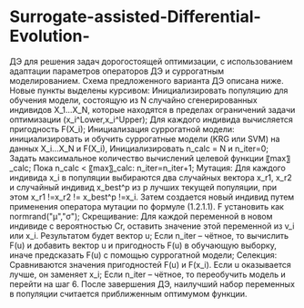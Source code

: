 # Surrogate-assisted-Differential-Evolution-
ДЭ для решения задач дорогостоящей оптимизации, с использованием адаптации параметров операторов ДЭ и суррогатным моделированием.
Схема предложенного варианта ДЭ описана ниже. Новые пункты выделены курсивом:
	Инициализировать популяцию для обучения модели, состоящую из N случайно сгенерированных индивидов X_1…X_N, которые находятся в пределах ограничений задачи оптимизации (x_i^Lower,x_i^Upper);
	Для каждого индивида вычисляется пригодность F(X_i);
	Инициализация суррогатной модели: инициализировать и обучить суррогатные модели (KRG или SVM) на данных X_i…X_N  и F(X_i), 
	Инициализировать n_calc = N и n_iter=0;
	Задать максимальное количество вычислений целевой функции 〖max〗_calc;
	Пока n_calc < 〖max〗_calc:
	n_iter=n_iter+1;
	Мутация: Для каждого индивида x_i в популяции выбираются два случайных вектора x_r1, x_r2 и случайный индивид x_best^p из p лучших текущей популяции, при этом x_r1 !=x_r2 != x_best^p !=x_i. Затем создается новый индивид путем применения оператора мутации по формуле (1.2.1.1). F установить как normrand("µ","σ");
	Скрещивание: Для каждой переменной в новом индивиде с вероятностью Cr, оставить значение этой переменной из v_i или x_i. Результатом будет вектор u;
	Если n_iter – чётное, то вычислить F(u) и добавить вектор u и пригодность F(u)  в обучающую выборку, иначе предсказать F(u) с помощью суррогатной модели;
	Селекция: Сравниваются значения пригодностей F(u) и F(x_i). Если u оказывается лучше, он заменяет x_i;
	Если n_iter – чётное, то переобучить модель и перейти на шаг 6.
После завершения ДЭ, наилучший набор переменных в популяции считается приближенным оптимумом функции.
